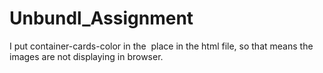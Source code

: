 # Unbundl_Assignment

I put container-cards-color in the <img> place in the html file, so that means the images are not displaying in browser.
